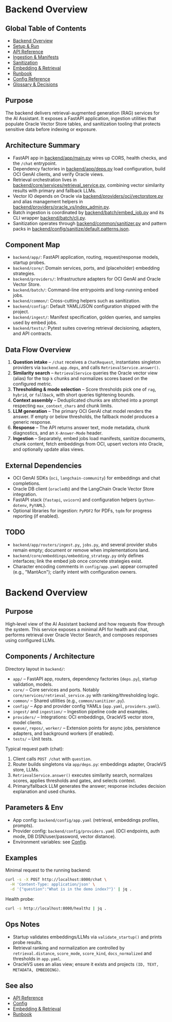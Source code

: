 ﻿# Backend Overview

## Global Table of Contents
- [Backend Overview](./BACKEND_OVERVIEW.md)
- [Setup & Run](./SETUP_AND_RUN.md)
- [API Reference](./API_REFERENCE.md)
- [Ingestion & Manifests](./INGESTION_AND_MANIFESTS.md)
- [Sanitization](./SANITIZATION.md)
- [Embedding & Retrieval](./EMBEDDING_AND_RETRIEVAL.md)
- [Runbook](./RUNBOOK.md)
- [Config Reference](./CONFIG_REFERENCE.md)
- [Glossary & Decisions](./GLOSSARY_AND_DECISIONS.md)

## Purpose
The backend delivers retrieval-augmented generation (RAG) services for the AI Assistant. It exposes a FastAPI application, ingestion utilities that populate Oracle Vector Store tables, and sanitization tooling that protects sensitive data before indexing or exposure.

## Architecture Summary
- FastAPI app in [backend/app/main.py](../../backend/app/main.py) wires up CORS, health checks, and the `/chat` entrypoint.
- Dependency factories in [backend/app/deps.py](../../backend/app/deps.py) load configuration, build OCI GenAI clients, and verify Oracle views.
- Retrieval orchestration lives in [backend/core/services/retrieval_service.py](../../backend/core/services/retrieval_service.py), combining vector similarity results with primary and fallback LLMs.
- Vector IO depends on Oracle via [backend/providers/oci/vectorstore.py](../../backend/providers/oci/vectorstore.py) and alias management helpers in [backend/providers/oracle_vs/index_admin.py](../../backend/providers/oracle_vs/index_admin.py).
- Batch ingestion is coordinated by [backend/batch/embed_job.py](../../backend/batch/embed_job.py) and its CLI wrapper [backend/batch/cli.py](../../backend/batch/cli.py).
- Sanitization operates through [backend/common/sanitizer.py](../../backend/common/sanitizer.py) and pattern packs in [backend/config/sanitize/default.patterns.json](../../backend/config/sanitize/default.patterns.json).

## Component Map
- `backend/app/`: FastAPI application, routing, request/response models, startup probes.
- `backend/core/`: Domain services, ports, and (placeholder) embedding strategies.
- `backend/providers/`: Infrastructure adapters for OCI GenAI and Oracle Vector Store.
- `backend/batch/`: Command-line entrypoints and long-running embed jobs.
- `backend/common/`: Cross-cutting helpers such as sanitization.
- `backend/config/`: Default YAML/JSON configuration shipped with the project.
- `backend/ingest/`: Manifest specification, golden queries, and samples used by embed jobs.
- `backend/tests/`: Pytest suites covering retrieval decisioning, adapters, and API contracts.

## Data Flow Overview
1. **Question intake** – `/chat` receives a `ChatRequest`, instantiates singleton providers via `backend.app.deps`, and calls `RetrievalService.answer()`.
2. **Similarity search** – `RetrievalService` queries the Oracle vector view (alias) for the top `k` chunks and normalizes scores based on the configured metric.
3. **Thresholding & mode selection** – Score thresholds pick one of `rag`, `hybrid`, or `fallback`, with short queries tightening bounds.
4. **Context assembly** – Deduplicated chunks are stitched into a prompt respecting `max_context_chars` and chunk limits.
5. **LLM generation** – The primary OCI GenAI chat model renders the answer. If empty or below thresholds, the fallback model produces a generic response.
6. **Response** – The API returns answer text, mode metadata, chunk diagnostics, and an `X-Answer-Mode` header.
7. **Ingestion** – Separately, embed jobs load manifests, sanitize documents, chunk content, fetch embeddings from OCI, upsert vectors into Oracle, and optionally update alias views.

## External Dependencies
- OCI GenAI SDKs (`oci`, `langchain-community`) for embeddings and chat completions.
- Oracle DB client (`oracledb`) and the LangChain Oracle Vector Store integration.
- FastAPI stack (`fastapi`, `uvicorn`) and configuration helpers (`python-dotenv`, `PyYAML`).
- Optional libraries for ingestion: `PyPDF2` for PDFs, `tqdm` for progress reporting (if enabled).

## TODO
- `backend/app/routers/ingest.py`, `jobs.py`, and several provider stubs remain empty; document or remove when implementations land.
- `backend/core/embeddings/embedding_strategy.py` only defines interfaces; link the embed job once concrete strategies exist.
- Character encoding comments in `config/app.yaml` appear corrupted (e.g., "MantAcn"); clarify intent with configuration owners.
# Backend Overview

## Purpose
High‑level view of the AI Assistant backend and how requests flow through the system. This service exposes a minimal API for health and chat, performs retrieval over Oracle Vector Search, and composes responses using configured LLMs.

## Components / Architecture
Directory layout in `backend/`:

- `app/` – FastAPI app, routers, dependency factories (`deps.py`), startup validation, models.
- `core/` – Core services and ports. Notably `core/services/retrieval_service.py` with ranking/thresholding logic.
- `common/` – Shared utilities (e.g., `common/sanitizer.py`).
- `config/` – App and provider config YAMLs (`app.yaml`, `providers.yaml`).
- `ingest/` and `ingestion/` – Ingestion pipeline code and examples.
- `providers/` – Integrations: OCI embeddings, OracleVS vector store, model clients.
- `queue/`, `repos/`, `worker/` – Extension points for async jobs, persistence adapters, and background workers (if enabled).
- `tests/` – Unit tests.

Typical request path (chat):

1. Client calls `POST /chat` with `question`.
2. Router builds singletons via `app/deps.py`: embeddings adapter, OracleVS store, LLMs.
3. `RetrievalService.answer()` executes similarity search, normalizes scores, applies thresholds and gates, and selects context.
4. Primary/fallback LLM generates the answer; response includes decision explanation and used chunks.

## Parameters & Env
- App config: `backend/config/app.yaml` (retrieval, embeddings profiles, prompts).
- Provider config: `backend/config/providers.yaml` (OCI endpoints, auth mode, DB DSN/user/password, vector distance).
- Environment variables: see [Config](./CONFIG_REFERENCE.md).

## Examples
Minimal request to the running backend:

```bash
curl -s -X POST http://localhost:8000/chat \
  -H 'Content-Type: application/json' \
  -d '{"question":"What is in the demo index?"}' | jq .
```

Health probe:

```bash
curl -s http://localhost:8000/healthz | jq .
```

## Ops Notes
- Startup validates embeddings/LLMs via `validate_startup()` and prints probe results.
- Retrieval ranking and normalization are controlled by `retrieval.distance`, `score_mode`, `score_kind`, `docs_normalized` and thresholds in `app.yaml`.
- OracleVS uses an alias view; ensure it exists and projects `(ID, TEXT, METADATA, EMBEDDING)`.

## See also
- [API Reference](./API_REFERENCE.md)
- [Config](./CONFIG_REFERENCE.md)
- [Embedding & Retrieval](./EMBEDDING_AND_RETRIEVAL.md)
- [Runbook](./RUNBOOK.md)
